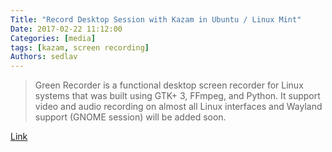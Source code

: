 ```yaml
---
Title: "Record Desktop Session with Kazam in Ubuntu / Linux Mint"
Date: 2017-02-22 11:12:00
Categories: [media]
tags: [kazam, screen recording]
Authors: sedlav
---
```


> Green Recorder is a functional desktop screen recorder for Linux systems that was built using GTK+ 3, FFmpeg, and Python. It support video and audio recording on almost all Linux interfaces and Wayland support (GNOME session) will be added soon.

[Link](https://www.fossmint.com/green-recorder-linux-desktop-recording-tool/)
